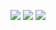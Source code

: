 
![](https://i.imgur.com/iw8Bfj7.png)
![](https://i.imgur.com/tGpXcjb.png)
![](https://i.imgur.com/le9kfIH.png)
